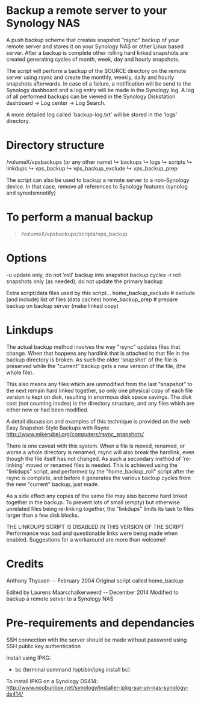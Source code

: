 Backup a remote server to your Synology NAS
================================

A push backup scheme that creates snapshot "rsync" backup of your remote
server and stores it on your Synology NAS or other Linux based server.
After a backup is complete other rolling hard linked snapshots are created
generating cycles of month, week, day and hourly snapshots.

The script will perform a backup of the SOURCE directory on the remote server
using rsync and create the monthly, weekly, daily and hourly snapshots 
afterwards. In case of a failure, a notification will be send to the 
Synology dashboard and a log entry will be made in the Synology log.
A log of all performed backups can be viewed in the Synology Diskstation 
dashboard -> Log center -> Log Search.
 
A more detailed log called 'backup-log.txt' will be stored in the 'logs' directory.


# Directory structure

/volumeX/vpsbackups (or any other name)
 ↳ backups
 ↳ logs
 ↳ scripts
    ↳ linkdups
    ↳ vps_backup
    ↳ vps_backup_exclude
    ↳ vps_backup_prep

The script can also be used to backup a remote server to a non-Synology device.
In that case, remove all references to Synology features (synolog and synodsmnotify)


# To perform a manual backup

> /volumeX/vpsbackups/scripts/vps_backup


# Options
   -u   update only, do not 'roll' backup into snapshot backup cycles
   -r   roll snapshots only (as needed), do not update the primary backup

Extra script/data files used by this script...
  home_backup_exclude  # exclude (and include) list of files (data caches)
  home_backup_prep     # prepare backup on backup server (make linked copy)


# Linkdups

The actual backup method involves the way "rsync" updates files that change.
When that happens any hardlink that is attached to that file in the backup
directory is broken.  As such the older 'snapshot' of the file is preserved
while the "current" backup gets a new version of the file, (the whole file).

This also means any files which are unmodified from the last "snapshot" to
the next remain hard linked together, so only one physical copy of each file
version is kept on disk, resulting in enormous disk space savings.  The disk
cost (not counting inodes) is the directory structure, and any files which
are either new or had been modified.

A detail discussion and examples of this technique is provided on the web
 Easy Snapshot-Style Backups with Rsync
 http://www.mikerubel.org/computers/rsync_snapshots/

There is one caveat with this system.  When a file is moved, renamed, or
worse a whole directory is renamed, rsync will also break the hardlink, even
though the file itself has not changed.  As such a secondary method of
're-linking' moved or renamed files is needed. This is achieved using the
"linkdups" script, and performed by the "home_backup_roll" script after the
rsync is complete, and before it generates the various backup cycles from
the new "current" backup, just made.

As a side effect any copies of the same file may also become hard linked
together in the backup.  To prevent lots of small (empty) but otherwise
unrelated files being re-linking together, the "linkdups" limits its task
to files larger than a few disk blocks.

THE LINKDUPS SCRIPT IS DISABLED IN THIS VERSION OF THE SCRIPT
Performance was bad and questionable links were being made when enabled.
Suggestions for a workaround are more than welcome!


# Credits

Anthony Thyssen -- February 2004 
 Original script called home_backup

Edited by Laurens Maarschalkerweerd -- December 2014
 Modified to backup a remote server to a Synology NAS


# Pre-requirements and dependancies

SSH connection with the server should be made without password using SSH
public key authentication

Install using IPKG:
- bc (terminal command /opt/bin/ipkg install bc)

To install IPKG on a Synology DS414:
http://www.noobunbox.net/synology/installer-ipkg-sur-un-nas-synology-ds414/
